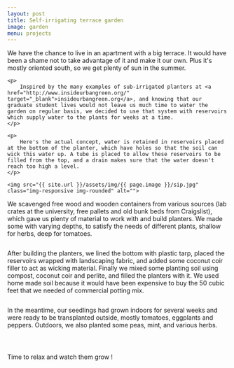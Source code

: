 ```yaml
---
layout: post
title: Self-irrigating terrace garden
image: garden
menu: projects
---
```

<div class="well">
	<p>
		We have the chance to live in an apartment with a big terrace. It would have been a shame not to take advantage of it and make it our own. Plus it's mostly oriented south, so we get plenty of sun in the summer.
	</p>

	<p>
		Inspired by the many examples of sub-irrigated planters at <a href="http://www.insideurbangreen.org/" target="_blank">insideurbangreen.org</a>, and knowing that our graduate student lives would not leave us much time to water the garden on regular basis, we decided to use that system with reservoirs which supply water to the plants for weeks at a time.
	</p>

	<p>
		Here's the actual concept, water is retained in reservoirs placed at the bottom of the planter, which have holes so that the soil can wick this water up. A tube is placed to allow these reservoirs to be filled from the top, and a drain makes sure that the water doesn't reach too high a level.
	</p>

	<img src="{{ site.url }}/assets/img/{{ page.image }}/sip.jpg" class="img-responsive img-rounded" alt="">
</div>

<p>
	We scavenged free wood and wooden containers from various sources (lab crates at the university, free pallets and old bunk beds from Craigslist), which gave us plenty of material to work with and build planters. We made some with varying depths, to satisfy the needs of different plants, shallow for herbs, deep for tomatoes.
</p>

<p>
<div class="row">
	<div class="col-md-8">
	     <img src="{{ site.url }}/assets/img/{{ page.image }}/bedplanter.jpg" class="img-responsive img-rounded" alt="">
	</div>
	<div class="col-md-4">
	     <img src="{{ site.url }}/assets/img/{{ page.image }}/palletplanter.jpg" class="img-responsive img-rounded" alt="">
	</div>
</div>
</p>

After building the planters, we lined the bottom with plastic tarp, placed the reservoirs wrapped with landscaping fabric, and added some coconut coir filler to act as wicking material. Finally we mixed some planting soil using compost, coconut coir and perlite, and filled the planters with it. We used home made soil because it would have been expensive to buy the 50 cubic feet that we needed of commercial potting mix.

<p>
<div class="row">
	<div class="col-md-4">
		<img src="{{ site.url }}/assets/img/{{ page.image }}/palletempty.jpg" class="img-responsive img-rounded" alt="">
	</div>
	<div class="col-md-4">
		<img src="{{ site.url }}/assets/img/{{ page.image }}/wicking.jpg" class="img-responsive img-rounded" alt="">
	</div>
	<div class="col-md-4">
		<img src="{{ site.url }}/assets/img/{{ page.image }}/topsoil.jpg" class="img-responsive img-rounded" alt="">
	</div>
</div>
</p>

<p>
	In the meantime, our seedlings had grown indoors for several weeks and were ready to be transplanted outside, mostly tomatoes, eggplants and peppers. Outdoors, we also planted some peas, mint, and various herbs.
</p>

<div class="row">
	<div class="col-md-6">
		<p>
			<img src="{{ site.url }}/assets/img/{{ page.image }}/seedlings.jpg" class="img-responsive img-rounded" alt="">
		</p>
		<p>
			<img src="{{ site.url }}/assets/img/{{ page.image }}/mint.jpg" class="img-responsive img-rounded" alt="">
		</p>
	</div>
	<div class="col-md-6">
		<img src="{{ site.url }}/assets/img/{{ page.image }}/peas.jpg" class="img-responsive img-rounded" alt="">
	</div>
</div>

<p>
	Time to relax and watch them grow !
</p>

<img src="{{ site.url }}/assets/img/{{ page.image }}/hammoc.jpg" class="img-responsive img-rounded" alt="">